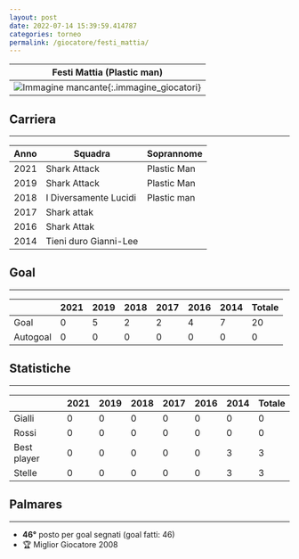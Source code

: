```yaml
---
layout: post
date: 2022-07-14 15:39:59.414787
categories: torneo
permalink: /giocatore/festi_mattia/
---
```

<link rel='stylesheets' href='./../assets/giocatori.css'>

| Festi Mattia (Plastic man) |
|:-----:|
| ![Immagine mancante]('./../../assets/giocatori/festi_mattia.png){:.immagine_giocatori} |


## Carriera
----

|Anno|Squadra|Soprannome|
|:---:|---|---|
|2021|Shark Attack|Plastic Man|
|2019|Shark Attack|Plastic Man|
|2018|I Diversamente Lucidi|Plastic man|
|2017|Shark attak||
|2016|Shark Attak||
|2014|Tieni duro Gianni-Lee||


## Goal
----

| |2021|2019|2018|2017|2016|2014| Totale |
|---|---|---|---|---|---|---|---|
|Goal|0|5|2|2|4|7|20|
|Autogoal|0|0|0|0|0|0|0|


## Statistiche
----

| |2021|2019|2018|2017|2016|2014| Totale |
|---|---|---|---|---|---|---|---|
|Gialli|0|0|0|0|0|0|0|
|Rossi|0|0|0|0|0|0|0|
|Best player|0|0|0|0|0|3|3|
|Stelle|0|0|0|0|0|3|3|


## Palmares
----

- **46°** posto per goal segnati (goal fatti: 46)
- 🏆 Miglior Giocatore 2008